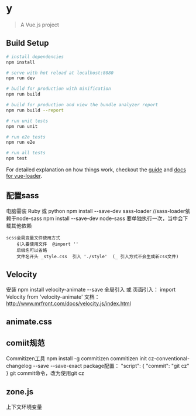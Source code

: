 # y

> A Vue.js project

## Build Setup

``` bash
# install dependencies
npm install

# serve with hot reload at localhost:8080
npm run dev

# build for production with minification
npm run build

# build for production and view the bundle analyzer report
npm run build --report

# run unit tests
npm run unit

# run e2e tests
npm run e2e

# run all tests
npm test
```

For detailed explanation on how things work, checkout the [guide](http://vuejs-templates.github.io/webpack/) and [docs for vue-loader](http://vuejs.github.io/vue-loader).

## 配置sass
电脑需装 Ruby 或 python
npm install --save-dev sass-loader
//sass-loader依赖于node-sass
npm install --save-dev node-sass    要单独执行一次，当中会下载其他依赖

```
scss全局变量文件使用方式
    引入要使用文件  @import ''
    后缀名可以省略
    文件名开头 _style.css  引入 './style'  (_ 引入方式不会生成新css文件)
```

## Velocity
安装  npm install velocity-animate --save
全局引入 或 页面引入： import  Velocity from 'velocity-animate'
文档：http://www.mrfront.com/docs/velocity.js/index.html

## animate.css


## comiit规范
Commitizen工具
npm install -g commitizen
commitizen init cz-conventional-changelog --save --save-exact
package配置：
"script": {
    "commit": "git cz"
}
git commit命令，改为使用git cz


## zone.js
上下文环境变量